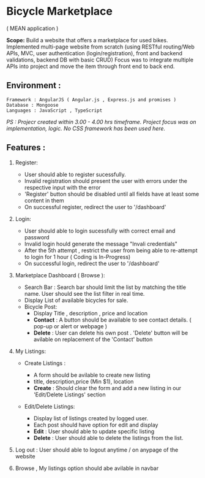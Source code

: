 # Bicycle Marketplace
( MEAN application )

**Scope:**
Build a website that offers a marketplace for used bikes.
Implemented multi-page website from scratch (using RESTful routing/Web APIs, MVC, user authentication (login/registration), front and backend validations, backend DB with basic CRUD) Focus was to integrate multiple APIs into project and move the item through front end to back end.

## Environment :
```
Framework : AngularJS ( Angular.js , Express.js and promises )
Database : Mongoose
Languages : JavaScript , TypeScript
```
*PS : Projecr created within 3.00 - 4.00 hrs timeframe. Project focus was on implementation, logic. No CSS framework has been used here.*

## Features : 

1. Register:
    - User should able to register sucessfully.
    - Invalid registration should present the user with errors under the respective input with the error
    - 'Register' button should be disabled until all fields have at least some content in them
    - On successful register, redirect the user to '/dashboard'
            
2. Login:
    - User should able to login sucessfully with correct email and password
    - Invalid login hould generate the message "Invali credentials"
    - After the 5th attempt , restrict the user from being able to re-attempt to login for 1 hour ( Coding is In-Progress)
    - On successful login, redirect the user to '/dashboard'
            
3. Marketplace Dashboard ( Browse ):
    - Search Bar : Search bar should limit the list by matching the title name. User should see the list filter in real time.
    - Display List of available bicycles for sale.
    - Bicycle Post:
      - Display Title , description , price and location
      - **Contact** : A button should be available to see contact details. ( pop-up or alert or webpage )
      - **Delete** : User can delete his own post . 'Delete' button will be avilable on replacement of the 'Contact' button
      
4. My Listings:
    - Create Listings :
      - A form should be avilable to create new listing
      - title, description,price (Min $1), location
      - **Create** : Should clear the form and add a new listing in our 'Edit/Delete Listings' section
      
     - Edit/Delete Listings:
       - Display list of listings created by logged user.
       - Each post should have option for edit and display 
       - **Edit** : User should able to update specific listing
        - **Delete** : User should able to delete the listings from the list.
        
 5. Log out : User should able to logout anytime / on anypage of the website
 
 6. Browse , My listings option should abe avilable in navbar
      
